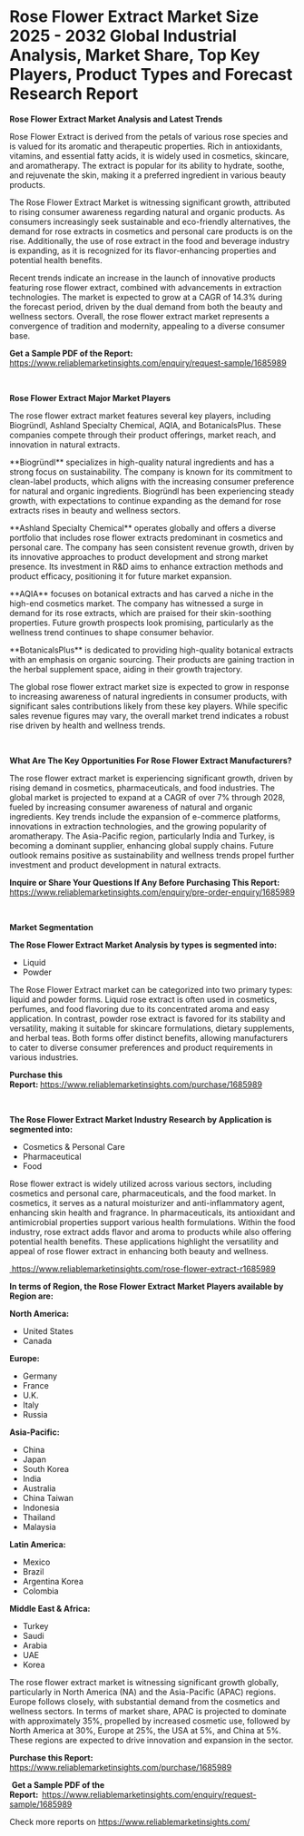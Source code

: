 <p><h1>Rose Flower Extract Market Size 2025 - 2032 Global Industrial Analysis, Market Share, Top Key Players, Product Types and Forecast Research Report</h1></p><p><strong>Rose Flower Extract Market Analysis and Latest Trends</strong></p>
<p><p>Rose Flower Extract is derived from the petals of various rose species and is valued for its aromatic and therapeutic properties. Rich in antioxidants, vitamins, and essential fatty acids, it is widely used in cosmetics, skincare, and aromatherapy. The extract is popular for its ability to hydrate, soothe, and rejuvenate the skin, making it a preferred ingredient in various beauty products.</p><p>The Rose Flower Extract Market is witnessing significant growth, attributed to rising consumer awareness regarding natural and organic products. As consumers increasingly seek sustainable and eco-friendly alternatives, the demand for rose extracts in cosmetics and personal care products is on the rise. Additionally, the use of rose extract in the food and beverage industry is expanding, as it is recognized for its flavor-enhancing properties and potential health benefits.</p><p>Recent trends indicate an increase in the launch of innovative products featuring rose flower extract, combined with advancements in extraction technologies. The market is expected to grow at a CAGR of 14.3% during the forecast period, driven by the dual demand from both the beauty and wellness sectors. Overall, the rose flower extract market represents a convergence of tradition and modernity, appealing to a diverse consumer base.</p></p>
<p><strong>Get a Sample PDF of the Report:&nbsp;</strong> <a href="https://www.reliablemarketinsights.com/enquiry/request-sample/1685989?utm_campaign=3036&utm_medium=2&utm_source=Github&utm_content=ia&utm_term=24032025&utm_id=rose-flower-extract">https://www.reliablemarketinsights.com/enquiry/request-sample/1685989</a></p>
<p>&nbsp;</p>
<p><strong>Rose Flower Extract Major Market Players</strong></p>
<p><p>The rose flower extract market features several key players, including Biogründl, Ashland Specialty Chemical, AQIA, and BotanicalsPlus. These companies compete through their product offerings, market reach, and innovation in natural extracts.</p><p>**Biogründl** specializes in high-quality natural ingredients and has a strong focus on sustainability. The company is known for its commitment to clean-label products, which aligns with the increasing consumer preference for natural and organic ingredients. Biogründl has been experiencing steady growth, with expectations to continue expanding as the demand for rose extracts rises in beauty and wellness sectors.</p><p>**Ashland Specialty Chemical** operates globally and offers a diverse portfolio that includes rose flower extracts predominant in cosmetics and personal care. The company has seen consistent revenue growth, driven by its innovative approaches to product development and strong market presence. Its investment in R&D aims to enhance extraction methods and product efficacy, positioning it for future market expansion.</p><p>**AQIA** focuses on botanical extracts and has carved a niche in the high-end cosmetics market. The company has witnessed a surge in demand for its rose extracts, which are praised for their skin-soothing properties. Future growth prospects look promising, particularly as the wellness trend continues to shape consumer behavior.</p><p>**BotanicalsPlus** is dedicated to providing high-quality botanical extracts with an emphasis on organic sourcing. Their products are gaining traction in the herbal supplement space, aiding in their growth trajectory.</p><p>The global rose flower extract market size is expected to grow in response to increasing awareness of natural ingredients in consumer products, with significant sales contributions likely from these key players. While specific sales revenue figures may vary, the overall market trend indicates a robust rise driven by health and wellness trends.</p></p>
<p>&nbsp;</p>
<p><strong>What Are The Key Opportunities For Rose Flower Extract Manufacturers?</strong></p>
<p><p>The rose flower extract market is experiencing significant growth, driven by rising demand in cosmetics, pharmaceuticals, and food industries. The global market is projected to expand at a CAGR of over 7% through 2028, fueled by increasing consumer awareness of natural and organic ingredients. Key trends include the expansion of e-commerce platforms, innovations in extraction technologies, and the growing popularity of aromatherapy. The Asia-Pacific region, particularly India and Turkey, is becoming a dominant supplier, enhancing global supply chains. Future outlook remains positive as sustainability and wellness trends propel further investment and product development in natural extracts.</p></p>
<p><strong>Inquire or Share Your Questions If Any Before Purchasing This Report:</strong> <a href="https://www.reliablemarketinsights.com/enquiry/pre-order-enquiry/1685989?utm_campaign=3036&utm_medium=2&utm_source=Github&utm_content=ia&utm_term=24032025&utm_id=rose-flower-extract">https://www.reliablemarketinsights.com/enquiry/pre-order-enquiry/1685989</a></p>
<p>&nbsp;</p>
<p><strong>Market Segmentation</strong></p>
<p><strong>The Rose Flower Extract Market Analysis by types is segmented into:</strong></p>
<p><ul><li>Liquid</li><li>Powder</li></ul></p>
<p><p>The Rose Flower Extract market can be categorized into two primary types: liquid and powder forms. Liquid rose extract is often used in cosmetics, perfumes, and food flavoring due to its concentrated aroma and easy application. In contrast, powder rose extract is favored for its stability and versatility, making it suitable for skincare formulations, dietary supplements, and herbal teas. Both forms offer distinct benefits, allowing manufacturers to cater to diverse consumer preferences and product requirements in various industries.</p></p>
<p><strong>Purchase this Report:&nbsp;</strong><a href="https://www.reliablemarketinsights.com/purchase/1685989?utm_campaign=3036&utm_medium=2&utm_source=Github&utm_content=ia&utm_term=24032025&utm_id=rose-flower-extract">https://www.reliablemarketinsights.com/purchase/1685989</a></p>
<p>&nbsp;</p>
<p><strong>The Rose Flower Extract Market Industry Research by Application is segmented into:</strong></p>
<p><ul><li>Cosmetics & Personal Care</li><li>Pharmaceutical</li><li>Food</li></ul></p>
<p><p>Rose flower extract is widely utilized across various sectors, including cosmetics and personal care, pharmaceuticals, and the food market. In cosmetics, it serves as a natural moisturizer and anti-inflammatory agent, enhancing skin health and fragrance. In pharmaceuticals, its antioxidant and antimicrobial properties support various health formulations. Within the food industry, rose extract adds flavor and aroma to products while also offering potential health benefits. These applications highlight the versatility and appeal of rose flower extract in enhancing both beauty and wellness.</p></p>
<p><a href="https://www.reliablemarketinsights.com/rose-flower-extract-r1685989?utm_campaign=3036&utm_medium=2&utm_source=Github&utm_content=ia&utm_term=24032025&utm_id=rose-flower-extract">&nbsp;https://www.reliablemarketinsights.com/rose-flower-extract-r1685989</a></p>
<p><strong>In terms of Region, the Rose Flower Extract Market Players available by Region are:</strong></p>
<p>
    <p> <strong> North America: </strong>
        <ul>
            <li>United States</li>
            <li>Canada</li>
        </ul>
        </p> 
    <p> <strong> Europe: </strong>
        <ul>
            <li>Germany</li>
            <li>France</li>
            <li>U.K.</li>
            <li>Italy</li>
            <li>Russia</li>
        </ul>
        </p> 
    <p> <strong> Asia-Pacific: </strong>
        <ul>
            <li>China</li>
            <li>Japan</li>
            <li>South Korea</li>
            <li>India</li>
            <li>Australia</li>
            <li>China Taiwan</li>
            <li>Indonesia</li>
            <li>Thailand</li>
            <li>Malaysia</li>
        </ul>
        </p> 
    <p> <strong> Latin America: </strong>
        <ul>
            <li>Mexico</li>
            <li>Brazil</li>
            <li>Argentina Korea</li>
            <li>Colombia</li>
        </ul>
        </p> 
    <p> <strong> Middle East & Africa: </strong>
        <ul>
            <li>Turkey</li>
            <li>Saudi</li>
            <li>Arabia</li>
            <li>UAE</li>
            <li>Korea</li>
        </ul>
    </p>
    </p>
<p><p>The rose flower extract market is witnessing significant growth globally, particularly in North America (NA) and the Asia-Pacific (APAC) regions. Europe follows closely, with substantial demand from the cosmetics and wellness sectors. In terms of market share, APAC is projected to dominate with approximately 35%, propelled by increased cosmetic use, followed by North America at 30%, Europe at 25%, the USA at 5%, and China at 5%. These regions are expected to drive innovation and expansion in the sector.</p></p>
<p><strong>Purchase this Report: </strong><a href="https://www.reliablemarketinsights.com/purchase/1685989?utm_campaign=3036&utm_medium=2&utm_source=Github&utm_content=ia&utm_term=24032025&utm_id=rose-flower-extract">https://www.reliablemarketinsights.com/purchase/1685989</a></p>
<p>&nbsp;<strong>Get a Sample PDF of the Report:&nbsp;&nbsp;</strong><a href="https://www.reliablemarketinsights.com/enquiry/request-sample/1685989?utm_campaign=3036&utm_medium=2&utm_source=Github&utm_content=ia&utm_term=24032025&utm_id=rose-flower-extract">https://www.reliablemarketinsights.com/enquiry/request-sample/1685989</a></p>
<p><strong></strong></p>
<p>Check more reports on <a href="https://www.reliablemarketinsights.com/?utm_campaign=3036&utm_medium=2&utm_source=Github&utm_content=ia&utm_term=24032025&utm_id=rose-flower-extract">https://www.reliablemarketinsights.com/</a></p>